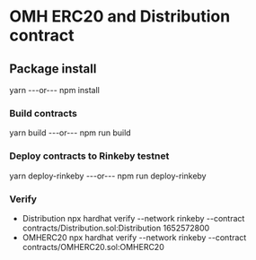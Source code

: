 # OMH ERC20 and Distribution contract

## Package install
yarn 
---or---
npm install

### Build contracts
yarn build
---or---
npm run build

### Deploy contracts to Rinkeby testnet
yarn deploy-rinkeby
---or---
npm run deploy-rinkeby

### Verify
- Distribution
npx hardhat verify --network rinkeby --contract contracts/Distribution.sol:Distribution <Deployed Contract Address> 1652572800
- OMHERC20
npx hardhat verify --network rinkeby --contract contracts/OMHERC20.sol:OMHERC20 <Deployed Contract Address> <Deployed Distribution Contract Address> 
